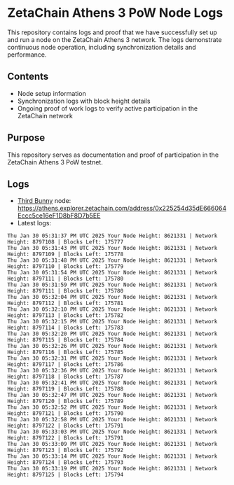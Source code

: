 # ZetaChain Athens 3 PoW Node Logs
This repository contains logs and proof that we have successfully set up and run a node on the ZetaChain Athens 3 network. The logs demonstrate continuous node operation, including synchronization details and performance.

## Contents
- Node setup information
- Synchronization logs with block height details
- Ongoing proof of work logs to verify active participation in the ZetaChain network

## Purpose
This repository serves as documentation and proof of participation in the ZetaChain Athens 3 PoW testnet.

## Logs

- [Third Bunny](https://thirdbunny.xyz/) node: https://athens.explorer.zetachain.com/address/0x225254d35dE666064Eccc5ce16eF1D8bF8D7b5EE
- Latest logs:
```
Thu Jan 30 05:31:37 PM UTC 2025 Your Node Height: 8621331 | Network Height: 8797108 | Blocks Left: 175777
Thu Jan 30 05:31:43 PM UTC 2025 Your Node Height: 8621331 | Network Height: 8797109 | Blocks Left: 175778
Thu Jan 30 05:31:48 PM UTC 2025 Your Node Height: 8621331 | Network Height: 8797110 | Blocks Left: 175779
Thu Jan 30 05:31:54 PM UTC 2025 Your Node Height: 8621331 | Network Height: 8797111 | Blocks Left: 175780
Thu Jan 30 05:31:59 PM UTC 2025 Your Node Height: 8621331 | Network Height: 8797111 | Blocks Left: 175780
Thu Jan 30 05:32:04 PM UTC 2025 Your Node Height: 8621331 | Network Height: 8797112 | Blocks Left: 175781
Thu Jan 30 05:32:10 PM UTC 2025 Your Node Height: 8621331 | Network Height: 8797113 | Blocks Left: 175782
Thu Jan 30 05:32:15 PM UTC 2025 Your Node Height: 8621331 | Network Height: 8797114 | Blocks Left: 175783
Thu Jan 30 05:32:20 PM UTC 2025 Your Node Height: 8621331 | Network Height: 8797115 | Blocks Left: 175784
Thu Jan 30 05:32:26 PM UTC 2025 Your Node Height: 8621331 | Network Height: 8797116 | Blocks Left: 175785
Thu Jan 30 05:32:31 PM UTC 2025 Your Node Height: 8621331 | Network Height: 8797117 | Blocks Left: 175786
Thu Jan 30 05:32:36 PM UTC 2025 Your Node Height: 8621331 | Network Height: 8797118 | Blocks Left: 175787
Thu Jan 30 05:32:41 PM UTC 2025 Your Node Height: 8621331 | Network Height: 8797119 | Blocks Left: 175788
Thu Jan 30 05:32:47 PM UTC 2025 Your Node Height: 8621331 | Network Height: 8797120 | Blocks Left: 175789
Thu Jan 30 05:32:52 PM UTC 2025 Your Node Height: 8621331 | Network Height: 8797121 | Blocks Left: 175790
Thu Jan 30 05:32:58 PM UTC 2025 Your Node Height: 8621331 | Network Height: 8797122 | Blocks Left: 175791
Thu Jan 30 05:33:03 PM UTC 2025 Your Node Height: 8621331 | Network Height: 8797122 | Blocks Left: 175791
Thu Jan 30 05:33:09 PM UTC 2025 Your Node Height: 8621331 | Network Height: 8797123 | Blocks Left: 175792
Thu Jan 30 05:33:14 PM UTC 2025 Your Node Height: 8621331 | Network Height: 8797124 | Blocks Left: 175793
Thu Jan 30 05:33:19 PM UTC 2025 Your Node Height: 8621331 | Network Height: 8797125 | Blocks Left: 175794
```
